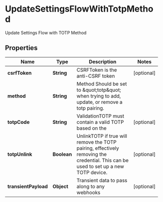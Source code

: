 

# UpdateSettingsFlowWithTotpMethod

Update Settings Flow with TOTP Method

## Properties

| Name | Type | Description | Notes |
|------------ | ------------- | ------------- | -------------|
|**csrfToken** | **String** | CSRFToken is the anti-CSRF token |  [optional] |
|**method** | **String** | Method  Should be set to \&quot;totp\&quot; when trying to add, update, or remove a totp pairing. |  |
|**totpCode** | **String** | ValidationTOTP must contain a valid TOTP based on the |  [optional] |
|**totpUnlink** | **Boolean** | UnlinkTOTP if true will remove the TOTP pairing, effectively removing the credential. This can be used to set up a new TOTP device. |  [optional] |
|**transientPayload** | **Object** | Transient data to pass along to any webhooks |  [optional] |



